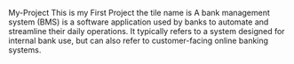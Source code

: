  My-Project
This is my First Project the tile name is A bank management system (BMS) is a software application used by banks to automate and streamline their daily operations. It typically refers to a system designed for internal bank use,  but can also refer to customer-facing online banking systems.
